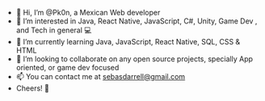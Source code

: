 - 👋 Hi, I’m @Pk0n, a Mexican Web developer
- 👀 I’m interested in Java, React Native, JavaScript, C#, Unity, Game Dev , and Tech in general 💻
- 🌱 I’m currently learning Java, JavaScript, React Native, SQL, CSS & HTML
- 💞️ I’m looking to collaborate on any open source projects, specially App oriented, or game dev focused
- 📫 You can contact me at sebasdarrell@gmail.com
- Cheers! 🍾

<!---
Pk0n/Pk0n is a ✨ special ✨ repository because its `README.md` (this file) appears on your GitHub profile.
You can click the Preview link to take a look at your changes.
--->

